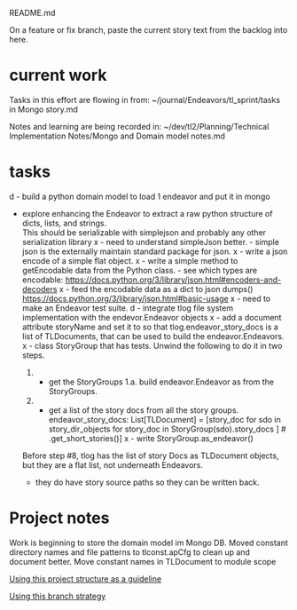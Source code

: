 README.md

On a feature or fix branch, paste the current story text 
from the backlog into here.
# current work

Tasks in this effort are flowing in from:
    ~/journal/Endeavors/tl_sprint/tasks in Mongo story.md

Notes and learning are being recorded in:
    ~/dev/tl2/Planning/Technical Implementation Notes/Mongo and Domain model notes.md

# tasks

d - build a python domain model to load 1 endeavor and put it in mongo
 - explore enhancing the Endeavor to extract a raw python structure of dicts, lists, and strings.  
   This should be serializable with simplejson and probably any other serialization library
   x - need to understand simpleJson better.
        - simple json is the externally maintain standard package for json.
   x - write a json encode of a simple flat object.
    x - write a simple method to getEncodable data from the Python class.
        - see which types are encodable: https://docs.python.org/3/library/json.html#encoders-and-decoders
    x - feed the encodable data as a dict to json dumps() https://docs.python.org/3/library/json.html#basic-usage
    x - need to make an Endeavor test suite.
    d - integrate tlog file system implementation with the endevor.Endeavor objects
        x - add a document attribute storyName and set it to so that tlog.endeavor_story_docs 
        is a list of TLDocuments, that can be used to build the endeavor.Endeavors.
        x - class StoryGroup that has tests.  Unwind the following to do it in two steps.
      1. - get the StoryGroups
          1.a. build endeavor.Endeavor as from the StoryGroups.
      2. - get a list of the story docs from all the story groups.
        endeavor_story_docs: List[TLDocument] = [story_doc for sdo in story_dir_objects
                                             for story_doc in StoryGroup(sdo).story_docs ] #  .get_short_stories()]
        x - write StoryGroup.as_endeavor()
           
   Before step #8, tlog has the list of story Docs as TLDocument objects, but they are a flat list, not underneath Endeavors.
    - they do have story source paths so they can be written back.


# Project notes
Work is beginning to store the domain model im Mongo DB.
Moved constant directory names and file patterns to tlconst.apCfg to clean up and document better.
Move constant names in TLDocument to module scope

[Using this project structure as a guideline](https://www.jeffknupp.com/blog/2013/08/16/open-sourcing-a-python-project-the-right-way/)

[Using this branch strategy](https://nvie.com/posts/a-successful-git-branching-model/)